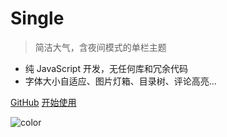 # Single

> 简洁大气，含夜间模式的单栏主题

* 纯 JavaScript 开发，无任何库和冗余代码
* 字体大小自适应、图片灯箱、目录树、评论高亮...

[GitHub](https://github.com/Dreamer-Paul/Single)
[开始使用](#安装)

![color](#f0f8ff)